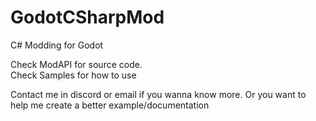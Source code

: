 # GodotCSharpMod
 C# Modding for Godot

Check ModAPI for source code.\
Check Samples for how to use

Contact me in discord or email if you wanna know more.
Or you want to help me create a better example/documentation